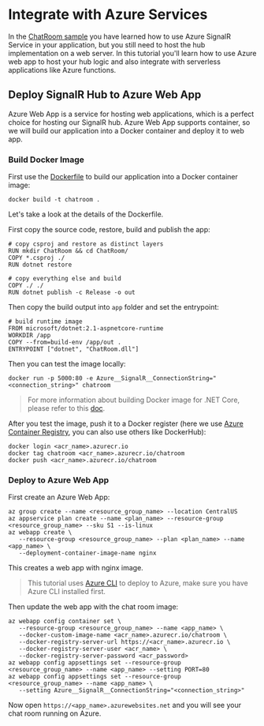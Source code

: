 # Integrate with Azure Services

In the [ChatRoom sample](../samples/ChatRoom/) you have learned how to use Azure SignalR Service in your application, but you still need to host the hub implementation on a web server.
In this tutorial you'll learn how to use Azure web app to host your hub logic and also integrate with serverless applications like Azure functions.

## Deploy SignalR Hub to Azure Web App

Azure Web App is a service for hosting web applications, which is a perfect choice for hosting our SignalR hub.
Azure Web App supports container, so we will build our application into a Docker container and deploy it to web app.

### Build Docker Image

First use the [Dockerfile](../samples/ChatRoom/Dockerfile) to build our application into a Docker container image:


```
docker build -t chatroom .
```

Let's take a look at the details of the Dockerfile.

First copy the source code, restore, build and publish the app:

```docker
# copy csproj and restore as distinct layers
RUN mkdir ChatRoom && cd ChatRoom/
COPY *.csproj ./
RUN dotnet restore

# copy everything else and build
COPY ./ ./
RUN dotnet publish -c Release -o out
```

Then copy the build output into `app` folder and set the entrypoint:

```docker
# build runtime image
FROM microsoft/dotnet:2.1-aspnetcore-runtime
WORKDIR /app
COPY --from=build-env /app/out .
ENTRYPOINT ["dotnet", "ChatRoom.dll"]
```

Then you can test the image locally:

```
docker run -p 5000:80 -e Azure__SignalR__ConnectionString="<connection_string>" chatroom
```

> For more information about building Docker image for .NET Core, please refer to this [doc](https://docs.microsoft.com/en-us/dotnet/core/docker/building-net-docker-images).

After you test the image, push it to a Docker register (here we use [Azure Container Registry](https://azure.microsoft.com/en-us/services/container-registry/), you can also use others like DockerHub):

```
docker login <acr_name>.azurecr.io
docker tag chatroom <acr_name>.azurecr.io/chatroom
docker push <acr_name>.azurecr.io/chatroom
```

### Deploy to Azure Web App

First create an Azure Web App:

```
az group create --name <resource_group_name> --location CentralUS
az appservice plan create --name <plan_name> --resource-group <resource_group_name> --sku S1 --is-linux
az webapp create \
   --resource-group <resource_group_name> --plan <plan_name> --name <app_name> \
   --deployment-container-image-name nginx
```

This creates a web app with nginx image.

> This tutorial uses [Azure CLI](https://docs.microsoft.com/en-us/cli/azure/install-azure-cli?view=azure-cli-latest) to deploy to Azure, make sure you have Azure CLI installed first.


Then update the web app with the chat room image:

```
az webapp config container set \
   --resource-group <resource_group_name> --name <app_name> \
   --docker-custom-image-name <acr_name>.azurecr.io/chatroom \
   --docker-registry-server-url https://<acr_name>.azurecr.io \
   --docker-registry-server-user <acr_name> \
   --docker-registry-server-password <acr_password>
az webapp config appsettings set --resource-group <resource_group_name> --name <app_name> --setting PORT=80
az webapp config appsettings set --resource-group <resource_group_name> --name <app_name> \
   --setting Azure__SignalR__ConnectionString="<connection_string>"
```

Now open `https://<app_name>.azurewebsites.net` and you will see your chat room running on Azure.
